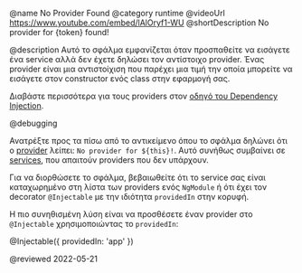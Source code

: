 @name No Provider Found
@category runtime
@videoUrl https://www.youtube.com/embed/lAlOryf1-WU
@shortDescription No provider for {token} found!

@description
Αυτό το σφάλμα εμφανίζεται όταν προσπαθείτε να εισάγετε ένα service αλλά δεν έχετε δηλώσει τον αντίστοιχο provider. Ένας provider είναι μια αντιστοίχιση που παρέχει μια τιμή την οποία μπορείτε να εισάγετε στον constructor ενός class στην εφαρμογή σας.

Διαβάστε περισσότερα για τους providers στον [οδηγό του Dependency Injection](guide/dependency-injection).

@debugging

Ανατρέξτε προς τα πίσω από το αντικείμενο όπου το σφάλμα δηλώνει ότι ο [provider](guide/architecture-services) λείπει: `No provider for ${this}!`. Αυτό συνήθως συμβαίνει σε [services](tutorial/toh-pt4), που απαιτούν providers που δεν υπάρχουν.

Για να διορθώσετε το σφάλμα, βεβαιωθείτε ότι το service σας είναι καταχωρημένο στη λίστα των providers ενός `NgModule` ή ότι έχει τον decorator `@Injectable` με την ιδιότητα `providedIn` στην κορυφή.

Η πιο συνηθισμένη λύση είναι να προσθέσετε έναν provider στο `@Injectable` χρησιμοποιώντας το `providedIn`:

<code-example format="typescript" language="typescript">

&commat;Injectable({ providedIn: 'app' })

</code-example>

<!-- links -->

<!-- external links -->

<!-- end links -->

@reviewed 2022-05-21
